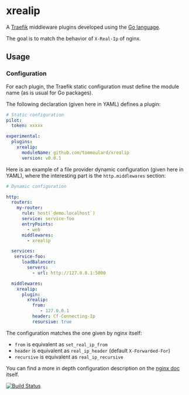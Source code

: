 # xrealip

A [Traefik](https://traefik.io) middleware plugins developed using the [Go language](https://golang.org).

The goal is to match the behavior of `X-Real-Ip` of nginx.

## Usage

### Configuration

For each plugin, the Traefik static configuration must define the module name (as is usual for Go packages).

The following declaration (given here in YAML) defines a plugin:

```yaml
# Static configuration
pilot:
  token: xxxxx

experimental:
  plugins:
    xrealip:
      moduleName: github.com/tommoulard/xrealip
      version: v0.0.1
```

Here is an example of a file provider dynamic configuration (given here in YAML), where the interesting part is the `http.middlewares` section:

```yaml
# Dynamic configuration

http:
  routers:
    my-router:
      rule: host(`demo.localhost`)
      service: service-foo
      entryPoints:
        - web
      middlewares:
        - xrealip

  services:
   service-foo:
      loadBalancer:
        servers:
          - url: http://127.0.0.1:5000

  middlewares:
    xrealip:
      plugin:
        xrealip:
          from:
             - 127.0.0.1
          header: Cf-Connecting-Ip
          resursive: true
```

The configuration matches the one given by nginx itself:

 - `from` is equivalent as `set_real_ip_from`
 - `header` is equivalent as `real_ip_header` (default `X-Forwarded-For`)
 - `recursive` is equivalent as `real_ip_recursive`

You can find a more in depth configuration description on the [nginx doc](https://nginx.org/en/docs/http/ngx_http_realip_module.html) itself.

[![Build Status](https://github.com/tommoulard/xrealip/workflows/Main/badge.svg?branch=master)](https://github.com/tommoulard/xrealip/actions)
